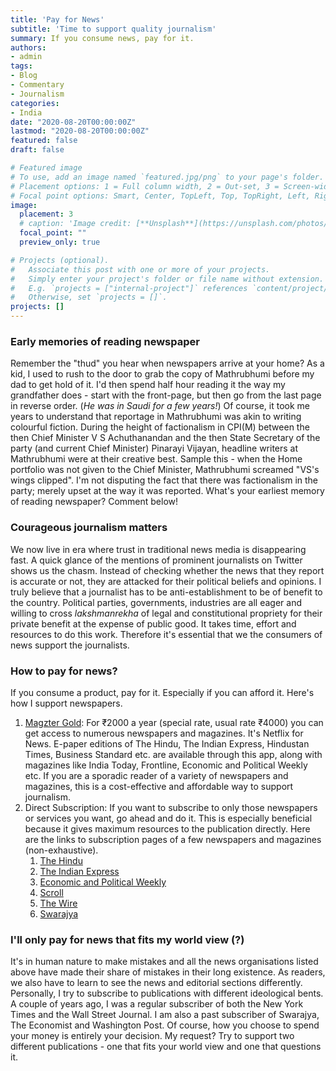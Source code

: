 ```yaml
---
title: 'Pay for News'
subtitle: 'Time to support quality journalism'
summary: If you consume news, pay for it.
authors:
- admin
tags:
- Blog
- Commentary
- Journalism
categories:
- India
date: "2020-08-20T00:00:00Z"
lastmod: "2020-08-20T00:00:00Z"
featured: false
draft: false

# Featured image
# To use, add an image named `featured.jpg/png` to your page's folder.
# Placement options: 1 = Full column width, 2 = Out-set, 3 = Screen-width
# Focal point options: Smart, Center, TopLeft, Top, TopRight, Left, Right, BottomLeft, Bottom, BottomRight
image:
  placement: 3
  # caption: 'Image credit: [**Unsplash**](https://unsplash.com/photos/CpkOjOcXdUY)'
  focal_point: ""
  preview_only: true

# Projects (optional).
#   Associate this post with one or more of your projects.
#   Simply enter your project's folder or file name without extension.
#   E.g. `projects = ["internal-project"]` references `content/project/deep-learning/index.md`.
#   Otherwise, set `projects = []`.
projects: []
---
```


### Early memories of reading newspaper

Remember the "thud" you hear when newspapers arrive at your home? As a kid, I used to rush to the door to grab the copy of Mathrubhumi before my dad to get hold of it. I'd then spend half hour reading it the way my grandfather does - start with the front-page, but then go from the last page in reverse order. (_He was in Saudi for a few years!_) Of course, it took me years to understand that reportage in Mathrubhumi was akin to writing colourful fiction. During the height of factionalism in CPI(M) between the then Chief Minister V S Achuthanandan and the then State Secretary of the party (and current Chief Minister) Pinarayi Vijayan, headline writers at Mathrubhumi were at their creative best. Sample this - when the Home portfolio was not given to the Chief Minister, Mathrubhumi screamed "VS's wings clipped". I'm not disputing the fact that there was factionalism in the party; merely upset at the way it was reported. What's your earliest memory of reading newspaper? Comment below! 

### Courageous journalism matters

We now live in era where trust in traditional news media is disappearing fast. A quick glance of the mentions of prominent journalists on Twitter shows us the chasm. Instead of checking whether the news that they report is accurate or not, they are attacked for their political beliefs and opinions. I truly believe that a journalist has to be anti-establishment to be of benefit to the country. Political parties, governments, industries are all eager and willing to cross _lakshmanrekha_  of legal and constitutional propriety for their private benefit at the expense of public good. It takes time, effort and resources to do this work. Therefore it's essential that we the consumers of news support the journalists. 

### How to pay for news? 

If you consume a product, pay for it. Especially if you can afford it. Here's how I support newspapers. 

1. [Magzter Gold](https://www.magzter.com/magztergold/annualbestoffer/?utm_source=svg-cps&utm_medium=68877): For ₹2000 a year (special rate, usual rate ₹4000) you can get access to numerous newspapers and magazines. It's Netflix for News. E-paper editions of The Hindu, The Indian Express, Hindustan Times, Business Standard etc. are available through this app, along with magazines like India Today, Frontline, Economic and Political Weekly etc. If you are a sporadic reader of a variety of newspapers and magazines, this is a cost-effective and affordable way to support journalism. 
2. Direct Subscription: If you want to subscribe to only those newspapers or services you want, go ahead and do it. This is especially beneficial because it gives maximum resources to the publication directly. Here are the links to subscription pages of a few newspapers and magazines (non-exhaustive). 
   1. [The Hindu](https://subscription.thehindu.com/subscription?utm_source=thmenu&utm_medium=subscription&utm_campaign=subscribebutton)
   2. [The Indian Express](https://indianexpress.com/express-plus/subscription-plan/)
   3. [Economic and Political Weekly](https://www.epw.in/subscribe.html)
   4. [Scroll](https://scroll.in/subscribe?utm_source=InternalMasthead&utm_medium=Left&utm_campaign=Aug21&utm_content=MHL)
   5. [The Wire](https://support.thewire.in/)
   6. [Swarajya](https://subscriptions.swarajyamag.com/join-us/?utm_source=direct&utm_medium=website&utm_campaign=homepage) 

### I'll only pay for news that fits my world view (?)

It's in human nature to make mistakes and all the news organisations listed above have made their share of mistakes in their long existence. As readers, we also have to learn to see the news and editorial sections differently. Personally, I try to subscribe to publications with different ideological bents. A couple of years ago, I was a regular subscriber of both the New York Times and the Wall Street Journal. I am also a past subscriber of Swarajya, The Economist and Washington Post. Of course, how you choose to spend your money is entirely your decision. My request? Try to support two different publications - one that fits your world view and one that questions it. 





